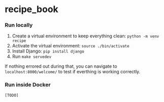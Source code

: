 # recipe_book

### Run locally

1. Create a virtual environment to keep everything clean: `python -m venv recipe`
2. Activate the virtual environment: `source ./bin/activate`
3. Install Django: `pip install django`
4. Run `make servedev`

If nothing errored out during that, you can navigate to `localhost:8000/welcome/` to test if everthing is working correctly.

### Run inside Docker
`[TODO]`